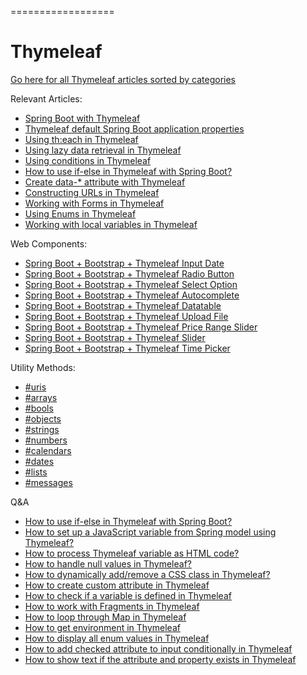 ==================
# Thymeleaf

[Go here for all Thymeleaf articles sorted by categories](https://frontbackend.com/thymeleaf/thymeleaf-tutorial)


Relevant Articles:
* [Spring Boot with Thymeleaf](https://frontbackend.com/thymeleaf/spring-boot-with-thymeleaf)
* [Thymeleaf default Spring Boot application properties](https://frontbackend.com/thymeleaf/thymeleaf-default-spring-boot-application-properties)
* [Using th:each in Thymeleaf](https://frontbackend.com/thymeleaf/spring-boot-with-thymeleaf)
* [Using lazy data retrieval in Thymeleaf](https://frontbackend.com/thymeleaf/using-lazy-data-retrieval-in-thymeleaf)
* [Using conditions in Thymeleaf](https://frontbackend.com/thymeleaf/using-conditions-in-thymeleaf)
* [How to use if-else in Thymeleaf with Spring Boot?](https://frontbackend.com/thymeleaf/how-to-implement-if-else-in-thymeleaf-with-spring-boot)
* [Create data-* attribute with Thymeleaf](https://frontbackend.com/thymeleaf/create-data-attribute-with-thymeleaf)
* [Constructing URLs in Thymeleaf](https://frontbackend.com/thymeleaf/constructing-urls-in-thymeleaf)
* [Working with Forms in Thymeleaf](https://frontbackend.com/thymeleaf/working-with-forms-in-thymeleaf)
* [Using Enums in Thymeleaf](https://frontbackend.com/thymeleaf/using-enums-in-thymeleaf)
* [Working with local variables in Thymeleaf](https://frontbackend.com/thymeleaf/working-with-local-variables-in-thymeleaf)

Web Components:
* [Spring Boot + Bootstrap + Thymeleaf Input Date](https://frontbackend.com/thymeleaf/spring-boot-bootstrap-thymeleaf-input-date)
* [Spring Boot + Bootstrap + Thymeleaf Radio Button](https://frontbackend.com/thymeleaf/spring-boot-bootstrap-thymeleaf-radio-button)
* [Spring Boot + Bootstrap + Thymeleaf Select Option](https://frontbackend.com/thymeleaf/spring-boot-bootstrap-thymeleaf-select-option)
* [Spring Boot + Bootstrap + Thymeleaf Autocomplete](https://frontbackend.com/thymeleaf/spring-boot-bootstrap-thymeleaf-autocomplete)
* [Spring Boot + Bootstrap + Thymeleaf Datatable](https://frontbackend.com/thymeleaf/spring-boot-bootstrap-thymeleaf-datatable)
* [Spring Boot + Bootstrap + Thymeleaf Upload File](https://frontbackend.com/spring-boot/spring-boot-bootstrap-thymeleaf-upload-file)
* [Spring Boot + Bootstrap + Thymeleaf Price Range Slider](https://frontbackend.com/thymeleaf/spring-boot-bootstrap-thymeleaf-price-range-slider)
* [Spring Boot + Bootstrap + Thymeleaf Slider](https://frontbackend.com/thymeleaf/spring-boot-bootstrap-thymeleaf-slider)
* [Spring Boot + Bootstrap + Thymeleaf Time Picker](https://frontbackend.com/thymeleaf/spring-boot-bootstrap-thymeleaf-time-picker)

Utility Methods:
* [#uris](https://frontbackend.com/thymeleaf/thymeleaf-utility-methods-for-uri-url)
* [#arrays](https://frontbackend.com/thymeleaf/thymeleaf-utility-methods-for-arrays)
* [#bools](https://frontbackend.com/thymeleaf/thymeleaf-utility-methods-for-booleans)
* [#objects](https://frontbackend.com/thymeleaf/thymeleaf-utility-methods-for-objects)
* [#strings](https://frontbackend.com/thymeleaf/thymeleaf-utility-methods-for-strings)
* [#numbers](https://frontbackend.com/thymeleaf/thymeleaf-utility-methods-for-numbers)
* [#calendars](https://frontbackend.com/thymeleaf/thymeleaf-utility-methods-for-calendar)
* [#dates](https://frontbackend.com/thymeleaf/thymeleaf-utility-methods-for-dates)
* [#lists](https://frontbackend.com/thymeleaf/thymeleaf-utility-methods-for-lists)
* [#messages](https://frontbackend.com/thymeleaf/thymeleaf-utility-methods-for-messages)

Q&A
* [How to use if-else in Thymeleaf with Spring Boot?](https://frontbackend.com/thymeleaf/how-to-implement-if-else-in-thymeleaf-with-spring-boot)
* [How to set up a JavaScript variable from Spring model using Thymeleaf?](https://frontbackend.com/thymeleaf/how-to-set-up-a-javascript-variable-from-spring-model-by-using-thymeleaf)
* [How to process Thymeleaf variable as HTML code?](https://frontbackend.com/thymeleaf/how-to-process-thymeleaf-variable-as-html-code)
* [How to handle null values in Thymeleaf?](https://frontbackend.com/thymeleaf/how-to-handle-null-values-in-thymeleaf)
* [How to dynamically add/remove a CSS class in Thymeleaf?](https://frontbackend.com/thymeleaf/how-to-dynamically-add-remove-a-css-class-in-thymeleaf)
* [How to create custom attribute in Thymeleaf](https://frontbackend.com/thymeleaf/how-to-create-custom-attribute-in-thymeleaf)
* [How to check if a variable is defined in Thymeleaf](https://frontbackend.com/thymeleaf/how-to-check-if-a-variable-is-defined-in-thymeleaf)
* [How to work with Fragments in Thymeleaf](https://frontbackend.com/thymeleaf/how-to-work-with-fragments-in-thymeleaf)
* [How to loop through Map in Thymeleaf](https://frontbackend.com/thymeleaf/how-to-loop-through-map-in-thymeleaf)
* [How to get environment in Thymeleaf](https://frontbackend.com/thymeleaf/how-to-get-environment-in-thymeleaf)
* [How to display all enum values in Thymeleaf](https://frontbackend.com/thymeleaf/how-to-display-all-enum-values-in-thymeleaf)
* [How to add checked attribute to input conditionally in Thymeleaf](https://frontbackend.com/thymeleaf/how-to-add-checked-attribute-to-input-conditionally-in-thymeleaf)
* [How to show text if the attribute and property exists in Thymeleaf](https://frontbackend.com/thymeleaf/how-to-show-text-if-the-attribute-and-property-exists-in-thymeleaf)

